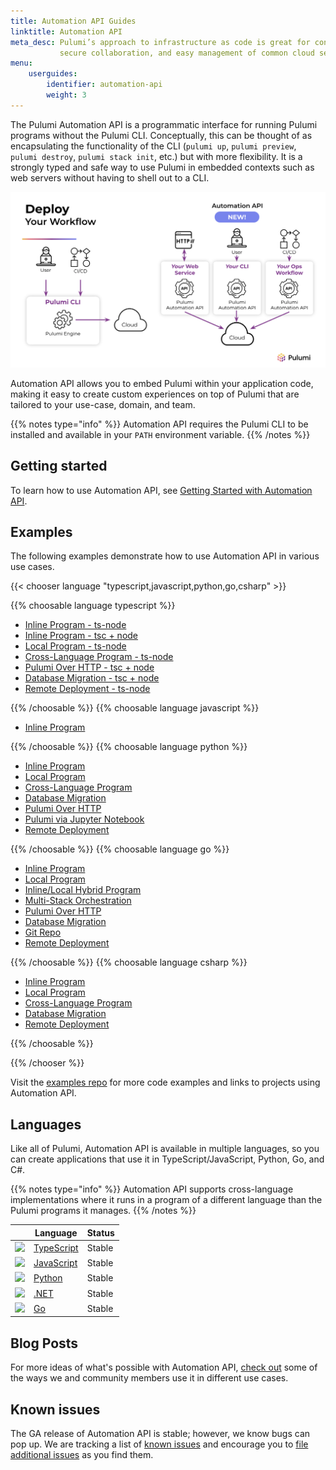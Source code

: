 ```yaml
---
title: Automation API Guides
linktitle: Automation API
meta_desc: Pulumi’s approach to infrastructure as code is great for continuous delivery,
           secure collaboration, and easy management of common cloud services and operations.
menu:
    userguides:
        identifier: automation-api
        weight: 3
---
```


The Pulumi Automation API is a programmatic interface for running Pulumi programs without the Pulumi CLI. Conceptually, this can be thought of as encapsulating the functionality of the CLI (`pulumi up`, `pulumi preview`, `pulumi destroy`, `pulumi stack init`, etc.) but with more flexibility. It is a strongly typed and safe way to use Pulumi in embedded contexts such as web servers without having to shell out to a CLI.

![automation-api](automation-api.png)

Automation API allows you to embed Pulumi within your application code, making it easy to create custom experiences on top of Pulumi that are tailored to your use-case, domain, and team.

{{% notes type="info" %}}
Automation API requires the Pulumi CLI to be installed and available in your `PATH` environment variable.
{{% /notes %}}

## Getting started

To learn how to use Automation API, see [Getting Started with Automation API](/docs/guides/automation-api/getting-started-automation-api/).

## Examples

The following examples demonstrate how to use Automation API in various use cases.

{{< chooser language "typescript,javascript,python,go,csharp" >}}

{{% choosable language typescript %}}

* [Inline Program - ts-node](https://github.com/pulumi/automation-api-examples/blob/main/nodejs/inlineProgram-tsnode)
* [Inline Program - tsc + node](https://github.com/pulumi/automation-api-examples/blob/main/nodejs/inlineProgram-ts)
* [Local Program - ts-node](https://github.com/pulumi/automation-api-examples/blob/main/nodejs/localProgram-tsnode)
* [Cross-Language Program - ts-node](https://github.com/pulumi/automation-api-examples/blob/main/nodejs/crossLanguage-tsnode)
* [Pulumi Over HTTP - tsc + node](https://github.com/pulumi/automation-api-examples/blob/main/nodejs/pulumiOverHttp-ts)
* [Database Migration - tsc + node](https://github.com/pulumi/automation-api-examples/blob/main/nodejs/databaseMigration-ts)
* [Remote Deployment - ts-node](https://github.com/pulumi/automation-api-examples/blob/main/nodejs/remoteDeployment-tsnode)

{{% /choosable %}}
{{% choosable language javascript %}}

* [Inline Program](https://github.com/pulumi/automation-api-examples/blob/main/nodejs/inlineProgram-js)

{{% /choosable %}}
{{% choosable language python %}}

* [Inline Program](https://github.com/pulumi/automation-api-examples/blob/main/python/inline_program)
* [Local Program](https://github.com/pulumi/automation-api-examples/blob/main/python/local_program)
* [Cross-Language Program](https://github.com/pulumi/automation-api-examples/blob/main/python/cross_language)
* [Database Migration](https://github.com/pulumi/automation-api-examples/blob/main/python/database_migration)
* [Pulumi Over HTTP](https://github.com/pulumi/automation-api-examples/blob/main/python/pulumi_over_http)
* [Pulumi via Jupyter Notebook](https://github.com/pulumi/automation-api-examples/blob/main/python/pulumi_via_jupyter)
* [Remote Deployment](https://github.com/pulumi/automation-api-examples/blob/main/python/remote_deployment)

{{% /choosable %}}
{{% choosable language go %}}

* [Inline Program](https://github.com/pulumi/automation-api-examples/blob/main/go/inline_program)
* [Local Program](https://github.com/pulumi/automation-api-examples/blob/main/go/local_program)
* [Inline/Local Hybrid Program](https://github.com/pulumi/automation-api-examples/blob/main/go/inline_local_hybrid)
* [Multi-Stack Orchestration](https://github.com/pulumi/automation-api-examples/blob/main/go/multi_stack_orchestration)
* [Pulumi Over HTTP](https://github.com/pulumi/automation-api-examples/blob/main/go/pulumi_over_http)
* [Database Migration](https://github.com/pulumi/automation-api-examples/blob/main/go/database_migration)
* [Git Repo](https://github.com/pulumi/automation-api-examples/blob/main/go/git_repo_program)
* [Remote Deployment](https://github.com/pulumi/automation-api-examples/blob/main/go/remote_deployment)

{{% /choosable %}}
{{% choosable language csharp %}}

* [Inline Program](https://github.com/pulumi/automation-api-examples/blob/main/dotnet/InlineProgram)
* [Local Program](https://github.com/pulumi/automation-api-examples/blob/main/dotnet/LocalProgram)
* [Cross-Language Program](https://github.com/pulumi/automation-api-examples/blob/main/dotnet/CrossLanguage)
* [Database Migration](https://github.com/pulumi/automation-api-examples/blob/main/dotnet/DatabaseMigration)
* [Remote Deployment](https://github.com/pulumi/automation-api-examples/blob/main/dotnet/RemoteDeployment)

{{% /choosable %}}

{{% /chooser %}}

Visit the [examples repo](https://github.com/pulumi/automation-api-examples) for more code examples and links to projects using Automation API.

## Languages

Like all of Pulumi, Automation API is available in multiple languages, so you can create applications that use it in TypeScript/JavaScript, Python, Go, and C#.

{{% notes type="info" %}}
Automation API supports cross-language implementations where it runs in a program of a different language than the Pulumi programs it manages.
{{% /notes %}}

|                                                        | Language                                                                | Status                                                            |
| ------------------------------------------------------ | ----------------------------------------------------------------------- | ----------------------------------------------------------------- |
| <img src="/logos/tech/logo-ts.png" class="h-10" />     | [TypeScript](/docs/reference/pkg/nodejs/pulumi/pulumi/automation/) | Stable                                                            |
| <img src="/logos/tech/logo-js.png" class="h-10" />     | [JavaScript](/docs/reference/pkg/nodejs/pulumi/pulumi/automation/) | Stable                                                            |
| <img src="/logos/tech/logo-python.png" class="h-10" /> | [Python](/docs/reference/pkg/python/pulumi/#module-pulumi.automation) | Stable                                                           |
| <img src="/logos/tech/dotnet.png" class="h-10" />      | [.NET](/docs/reference/pkg/dotnet/Pulumi.Automation/Pulumi.Automation.html) | Stable |
| <img src="/logos/tech/logo-golang.png" class="h-10" /> | [Go](https://pkg.go.dev/github.com/pulumi/pulumi/sdk/v3/go/auto?tab=doc) | Stable |

## Blog Posts

For more ideas of what's possible with Automation API, [check out](https://www.pulumi.com/blog/tag/automation-api/) some of the ways we and community members use it in different use cases.

## Known issues

The GA release of Automation API is stable; however, we know bugs can pop up. We are tracking a list of [known issues](https://github.com/pulumi/pulumi/issues?q=is%3Aissue+is%3Aopen+label%3Aarea%2Fautomation-api) and encourage you to [file additional issues](https://github.com/pulumi/pulumi/issues/new?assignees=&labels=needs-triage&template=bug_report.md&title=) as you find them.

